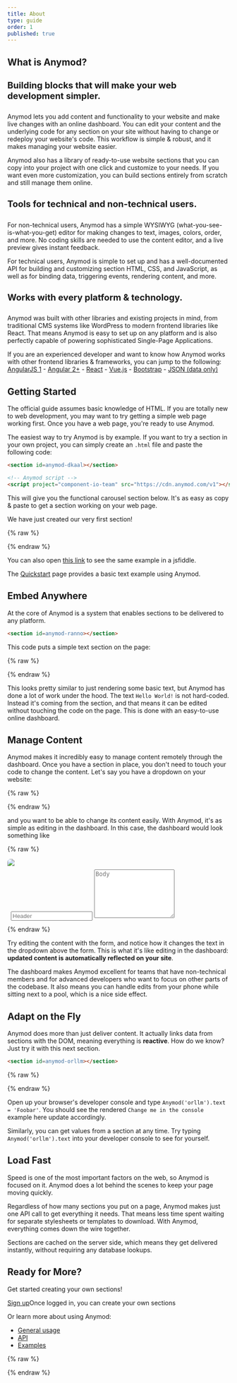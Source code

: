 ```yaml
---
title: About
type: guide
order: 1
published: true
---
```


## What is Anymod?

<h4 style="font-size: 20px;">Building blocks that will make your web development simpler.</h4>

Anymod lets you add content and functionality to your website and make live changes with an online dashboard. You can edit your content and the underlying code for any section on your site without having to change or redeploy your website's code. This workflow is simple & robust, and it makes managing your website easier.

Anymod also has a library of ready-to-use website sections that you can copy into your project with one click and customize to your needs. If you want even more customization, you can build sections entirely from scratch and still manage them online.

<h4 style="font-size: 20px;">Tools for technical and non-technical users.</h4>

For non-technical users, Anymod has a simple WYSIWYG (what-you-see-is-what-you-get) editor for making changes to text, images, colors, order, and more. No coding skills are needed to use the content editor, and a live preview gives instant feedback.

For technical users, Anymod is simple to set up and has a well-documented API for building and customizing section HTML, CSS, and JavaScript, as well as for binding data, triggering events, rendering content, and more.

<h4 style="font-size: 20px;">Works with every platform & technology.</h4>

Anymod was built with other libraries and existing projects in mind, from traditional CMS systems like WordPress to modern frontend libraries like React. That means Anymod is easy to set up on any platform and is also perfectly capable of powering sophisticated Single-Page Applications.

If you are an experienced developer and want to know how Anymod works with other frontend libraries & frameworks, you can jump to the following:
[AngularJS 1](/v1/usage/angular-1.html) - [Angular 2+](/v1/usage/angular-2.html) - [React](/v1/usage/react.html) - [Vue.js](/v1/usage/vue.html) - [Bootstrap](/v1/usage/bootstrap.html) - [JSON (data only)](/v1/usage/data.html)

## Getting Started

<p class="tip">The official guide assumes basic knowledge of HTML. If you are totally new to web development, you may want to try getting a simple web page working first.  Once you have a web page, you're ready to use Anymod.</p>

The easiest way to try Anymod is by example. If you want to try a section in your own project, you can simply create an `.html` file and paste the following code:

``` html
<section id=anymod-dkaal></section>

<!-- Anymod script -->
<script project="component-io-team" src="https://cdn.anymod.com/v1"></script>
```

This will give you the functional carousel section below. It's as easy as copy & paste to get a section working on your web page.

We have just created our very first section!

{% raw %}
<div class="demo">
  <section id=anymod-dkaal></section>
</div>
{% endraw %}


You can also open [this link](https://jsfiddle.net/component/jqhv3e1h/) to see the same example in a jsfiddle.

The [Quickstart](quickstart.html) page provides a basic text example using Anymod.

## Embed Anywhere

At the core of Anymod is a system that enables sections to be delivered to any platform.

``` html
<section id=anymod-ranno></section>
```
This code puts a simple text section on the page:

{% raw %}
<div class="demo">
  <section id=anymod-ranno></section>
</div>
{% endraw %}

This looks pretty similar to just rendering some basic text, but Anymod has done a lot of work under the hood. The text `Hello World!` is not hard-coded. Instead it's coming from the section, and that means it can be edited without touching the code on the page. This is done with an easy-to-use online dashboard.

## Manage Content

Anymod makes it incredibly easy to manage content remotely through the dashboard. Once you have a section in place, you don't need to touch your code to change the content. Let's say you have a dropdown on your website:


{% raw %}
<br>
<section id=anymod-nkddb></section>
{% endraw %}

and you want to be able to change its content easily. With Anymod, it's as simple as editing in the dashboard. In this case, the dashboard would look something like

{% raw %}
<div id="dashboard-1" class="demo" style="padding: 0px; border-radius: 7px; overflow: hidden;">
  <div class="card">
    <img src="https://res.cloudinary.com/component/image/upload/c_crop,g_north,h_200,w_1400,q_100/c_scale,w_600,e_sharpen:10,q_100/v1494633540/dashboard_demo_yukbyj.png"/>
    <div class="card-block" style="padding: 0.5rem">
      <input type="text" class="form-control" style="max-width: 95%; margin-bottom: 3px; color: black;" v-model="title" :change="setDropdownText()" placeholder="Header">
      <textarea id="mock-dashboard-textarea" class="form-control" style="max-width: 95%; min-height: 110px;" v-model="body" placeholder="Body"></textarea>
    </div>
  </div>
</div>
<script>
  var dashboard1 = new Vue({
    el: '#dashboard-1',
    data: { title: '', body: '' },
    methods: {
      setDropdownText: function() {
        if (!window.Anymod) return
        Anymod.ready(function() {
          Anymod("nkddb").items[0].title = dashboard1.title || ''
          Anymod("nkddb").items[0].body = dashboard1.body || ''
        })
      }
    }
  })
</script>
{% endraw %}

Try editing the content with the form, and notice how it changes the text in the dropdown above the form. This is what it's like editing in the dashboard: **updated content is automatically reflected on your site**.

The dashboard makes Anymod excellent for teams that have non-technical members and for advanced developers who want to focus on other parts of the codebase. It also means you can handle edits from your phone while sitting next to a pool, which is a nice side effect.

## Adapt on the Fly

Anymod does more than just deliver content. It actually links data from sections with the DOM, meaning everything is **reactive**. How do we know? Just try it with this next section.

``` html
<section id=anymod-orllm></section>
```
{% raw %}
<div class="demo">
  <section id=anymod-orllm></section>
</div>
{% endraw %}

Open up your browser's developer console and type `Anymod('orllm').text = 'Foobar'`. You should see the rendered `Change me in the console` example here update accordingly.

Similarly, you can get values from a section at any time. Try typing `Anymod('orllm').text` into your developer console to see for yourself.

<!-- ## The Anymod library

Anymod is designed to cover all of the basics needed for a website: from navigation to dropdown menus, carousels, footers, and loading screens. We work with the open source community to find what developers want and then to build sections for those needs.

You can browse the library [here](), and if you have suggestions for sections you can do so [here](). -->

## Load Fast

Speed is one of the most important factors on the web, so Anymod is focused on it. Anymod does a lot behind the scenes to keep your page moving quickly.

Regardless of how many sections you put on a page, Anymod makes just one API call to get everything it needs. That means less time spent waiting for separate stylesheets or templates to download.  With Anymod, everything comes down the wire together.

Sections are cached on the server side, which means they get delivered instantly, without requiring any database lookups.

<!-- With Anymod's geographically distributed network of servers, your users will probably see faster speed -->
<!-- When using images with Anymod, you can choose to have them automatically sized according to the user's screen size. This makes sections especially fast on mobile, and also improves performance for desktop too. -->

<!-- ## Speed vs CDN -->

## Ready for More?

Get started creating your own sections!

<div id="downloads">
  <a class="button" href="https://anymod.com">Sign up</a><span class="light info">Once logged in, you can create your own sections</span>
</div>

Or learn more about using Anymod:

- [General usage](/v1/usage/index.html)
- [API](/v1/api/index.html)
- [Examples](/v1/examples/index.html)

<!-- End scripts: -->
{% raw %}
<script src="https://cdnjs.cloudflare.com/ajax/libs/tinymce/4.5.5/tinymce.min.js"></script>
<!-- Anymod script -->
<script project="component-io-team" src="https://cdn.anymod.com/v1"></script>
<script>
  Anymod.ready(function() {
    if (!dashboard1 || !Anymod("nkddb").items) return
    dashboard1.title = Anymod("nkddb").items[0].title
    dashboard1.body = Anymod("nkddb").items[0].body
    tinymce.init({
      selector: '#mock-dashboard-textarea',    
      min_height: 80,
      plugins: ['paste', 'code', 'hr', 'link'],
      menubar: false,
      toolbar: 'formatselect | bold italic | link hr code',
      statusbar: false,
      init_instance_callback: function (editor) {
        editor.on('change', function (e) {
          dashboard1.body = editor.getContent()
          dashboard1.setDropdownText()
        })
        editor.on('keyup', function (e) {
          dashboard1.body = editor.getContent()
          dashboard1.setDropdownText()
        })
      }
    })
  })
</script>
{% endraw %}

<style>
  .mce-tinymce { border-color: #f2f2f2 !important; }
  .mce-tinymce .mce-container { border-color: #cfd8dc !important; }
  textarea[id*='ui-tinymce-'] {
    display: none !important;
    opacity: 0 !important;
    visibility: hidden !important;
  }
  @media (max-width: 640px) {
    .mce-floatpanel {
      max-width: 100% !important;
      overflow-x: scroll;
    }
  }
</style>
